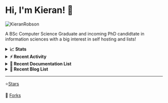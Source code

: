 
# Hi, I'm Kieran! 👋  

<p>
    <img src="https://komarev.com/ghpvc/?username=KieranRobson" alt="KieranRobson"/>       
</p>

A BSc Computer Science Graduate and incoming PhD candidtate in information sciences with a big interest in self hosting and lists!

<!-- Stats -->
<details>
<summary><b>📈 Stats</b></summary>

![Metrics](assets/metrics.plugin.activity.svg) 

</details>


<!-- Recenet Activity -->
<details>
<summary><b>⚡ Recent Activity</b></summary>

<!--START_SECTION:activity-->
1. 💪 Opened PR [#3213](https://github.com/awesome-selfhosted/awesome-selfhosted/pull/3213) in [awesome-selfhosted/awesome-selfhosted](https://github.com/awesome-selfhosted/awesome-selfhosted)
2. 💪 Opened PR [#3210](https://github.com/awesome-selfhosted/awesome-selfhosted/pull/3210) in [awesome-selfhosted/awesome-selfhosted](https://github.com/awesome-selfhosted/awesome-selfhosted)
3. 🗣 Commented on [#3158](https://github.com/awesome-selfhosted/awesome-selfhosted/issues/3158) in [awesome-selfhosted/awesome-selfhosted](https://github.com/awesome-selfhosted/awesome-selfhosted)
4. 🗣 Commented on [#3197](https://github.com/awesome-selfhosted/awesome-selfhosted/issues/3197) in [awesome-selfhosted/awesome-selfhosted](https://github.com/awesome-selfhosted/awesome-selfhosted)
5. 🗣 Commented on [#3198](https://github.com/awesome-selfhosted/awesome-selfhosted/issues/3198) in [awesome-selfhosted/awesome-selfhosted](https://github.com/awesome-selfhosted/awesome-selfhosted)
6. 💪 Opened PR [#3197](https://github.com/awesome-selfhosted/awesome-selfhosted/pull/3197) in [awesome-selfhosted/awesome-selfhosted](https://github.com/awesome-selfhosted/awesome-selfhosted)
7. 🗣 Commented on [#54](https://github.com/nodiscc/hecat/issues/54) in [nodiscc/hecat](https://github.com/nodiscc/hecat)
8. 🗣 Commented on [#3195](https://github.com/awesome-selfhosted/awesome-selfhosted/issues/3195) in [awesome-selfhosted/awesome-selfhosted](https://github.com/awesome-selfhosted/awesome-selfhosted)
9. 💪 Opened PR [#3194](https://github.com/awesome-selfhosted/awesome-selfhosted/pull/3194) in [awesome-selfhosted/awesome-selfhosted](https://github.com/awesome-selfhosted/awesome-selfhosted)
10. 🗣 Commented on [#3165](https://github.com/awesome-selfhosted/awesome-selfhosted/issues/3165) in [awesome-selfhosted/awesome-selfhosted](https://github.com/awesome-selfhosted/awesome-selfhosted)
<!--END_SECTION:activity-->

More Activity [Here](pages/RECENT-ACTIVITY.md)
</details>



<!-- Recent Documentation List -->
<details>
  <summary><b>📰 Recent Documentation List</b></summary>
    <p>
        
<!-- BLOG-POST-LIST:START -->
- [What I Run On My VPS](https://blog.kieranrobson.com//posts/What-I-Run-On-My-VPS/)
<!-- BLOG-POST-LIST:END -->

</p>
</details>

<!-- Recent Documentation List -->
<details>
  <summary><b>📰 Recent Blog List</b></summary>
    <p>
        
<!-- BLOG-POST-LIST:START -->
<!-- BLOG-POST-LIST:END -->

</p>
</details>


-----
⭐[Stars](pages/STARRED-REPOS.md)

🍴 [Forks](https://github.com/forks-by-kieran)
